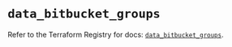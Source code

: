 # `data_bitbucket_groups`

Refer to the Terraform Registry for docs: [`data_bitbucket_groups`](https://registry.terraform.io/providers/drfaust92/bitbucket/2.50.0/docs/data-sources/groups).
